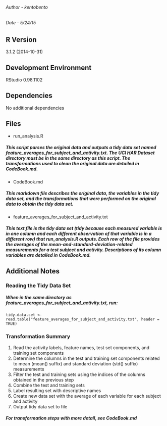 ###### Author - _kentobento_
###### Date - _5/24/15_

## R Version
3.1.2 (2014-10-31)

## Development Environment
RStudio 0.98.1102

## Dependencies
No additional dependencies

## Files
* run_analysis.R  
##### This script parses the original data and outputs a tidy data set named feature\_averages\_for\_subject_and\_activity.txt.  The UCI HAR Dataset directory must be in the same directory as this script.  The transformations used to clean the original data are detailed in CodeBook.md.
* CodeBook.md  
##### This markdown file describes the original data, the variables in the tidy data set, and the transformations that were performed on the original data to obtain the tidy data set.
* feature\_averages\_for\_subject\_and\_activity.txt  
##### This text file is the tidy data set (tidy because each measured variable is in one column and each different observation of that variable is in a different row) that run\_analysis.R outputs.  Each row of the file provides the averages of the mean-and-standard-deviation-related measurements for a test subject and activity.  Descriptions of its column variables are detailed in CodeBook.md.

## Additional Notes
### Reading the Tidy Data Set
##### When in the same directory as feature\_averages\_for\_subject\_and\_activity.txt, run:
    tidy.data.set <- read.table("feature_averages_for_subject_and_activity.txt", header = TRUE)

### Transformation Summary
1. Read the activity labels, feature names, test set components, and training set components
2. Determine the columns in the test and training set components related to mean (mean() suffix) and standard deviation (std() suffix) measurements
3. Filter the test and training sets using the indices of the columns obtained in the previous step
4. Combine the test and training sets
5. Label resulting set with descriptive names
6. Create new data set with the average of each variable for each subject and activity
7. Output tidy data set to file  
##### For transformation steps with more detail, see CodeBook.md
